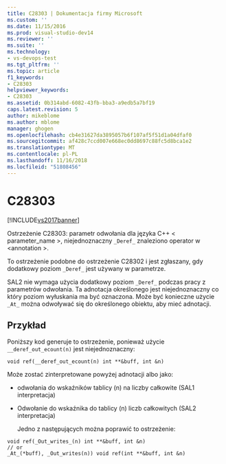 ```yaml
---
title: C28303 | Dokumentacja firmy Microsoft
ms.custom: ''
ms.date: 11/15/2016
ms.prod: visual-studio-dev14
ms.reviewer: ''
ms.suite: ''
ms.technology:
- vs-devops-test
ms.tgt_pltfrm: ''
ms.topic: article
f1_keywords:
- C28303
helpviewer_keywords:
- C28303
ms.assetid: 0b314abd-6082-43fb-bba3-a9edb5a7bf19
caps.latest.revision: 5
author: mikeblome
ms.author: mblome
manager: ghogen
ms.openlocfilehash: cb4e31627da3895057b6f107af5f51d1a04dfaf0
ms.sourcegitcommit: af428c7ccd007e668ec0dd8697c88fc5d8bca1e2
ms.translationtype: MT
ms.contentlocale: pl-PL
ms.lasthandoff: 11/16/2018
ms.locfileid: "51808456"
---
```

# <a name="c28303"></a>C28303
[!INCLUDE[vs2017banner](../includes/vs2017banner.md)]

Ostrzeżenie C28303: parametr odwołania dla języka C++ < parameter_name >, niejednoznaczny `_Deref_` znaleziono operator w \<annotation >.  
  
 To ostrzeżenie podobne do ostrzeżenie C28302 i jest zgłaszany, gdy dodatkowy poziom `_Deref_` jest używany w parametrze.  
  
 SAL2 nie wymaga użycia dodatkowy poziom `_Deref_` podczas pracy z parametrów odwołania. Ta adnotacja określonego jest niejednoznaczny co który poziom wyłuskania ma być oznaczona. Może być konieczne użycie `_At_` można odwoływać się do określonego obiektu, aby mieć adnotacji.  
  
## <a name="example"></a>Przykład  
 Poniższy kod generuje to ostrzeżenie, ponieważ użycie `__deref_out_ecount(n)` jest niejednoznaczny:  
  
```  
void ref(__deref_out_ecount(n) int **&buff, int &n)  
```  
  
 Może zostać zinterpretowane powyżej adnotacji albo jako:  
  
- odwołania do wskaźników tablicy (n) na liczby całkowite (SAL1 interpretacja)  
  
- Odwołanie do wskaźnika do tablicy (n) liczb całkowitych (SAL2 interpretacja)  
  
  Jedno z następujących można poprawić to ostrzeżenie:  
  
```  
void ref(_Out_writes_(n) int **&buff, int &n)  
// or  
_At_(*buff), _Out_writes(n)) void ref(int **&buff, int &n)  
  
```



